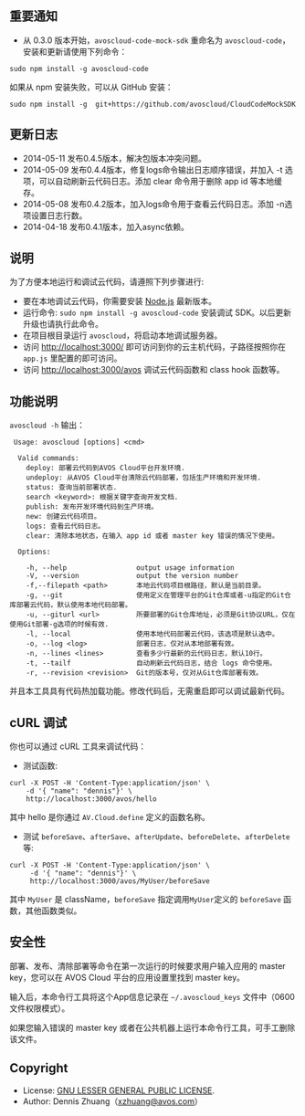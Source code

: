 ## 重要通知

* 从 0.3.0 版本开始，`avoscloud-code-mock-sdk` 重命名为 `avoscloud-code`，安装和更新请使用下列命令：

```
sudo npm install -g avoscloud-code
```

如果从 npm 安装失败，可以从 GitHub 安装：

```
sudo npm install -g  git+https://github.com/avoscloud/CloudCodeMockSDK
```

## 更新日志

* 2014-05-11 发布0.4.5版本，解决包版本冲突问题。
* 2014-05-09 发布0.4.4版本，修复logs命令输出日志顺序错误，并加入 -t 选项，可以自动刷新云代码日志。添加 clear 命令用于删除 app id 等本地缓存。
* 2014-05-08 发布0.4.2版本，加入logs命令用于查看云代码日志。添加 -n选项设置日志行数。
* 2014-04-18 发布0.4.1版本，加入async依赖。

## 说明

为了方便本地运行和调试云代码，请遵照下列步骤进行:

* 要在本地调试云代码，你需要安装 [Node.js](http://nodejs.org) 最新版本。
* 运行命令: `sudo npm install -g avoscloud-code` 安装调试 SDK。以后更新升级也请执行此命令。
* 在项目根目录运行 `avoscloud`，将启动本地调试服务器。
* 访问 [http://localhost:3000/](http://localhost:3000/) 即可访问到你的云主机代码，子路径按照你在 `app.js` 里配置的即可访问。
* 访问 [http://localhost:3000/avos](http://localhost:3000/avos) 调试云代码函数和 class hook 函数等。

## 功能说明

`avoscloud -h` 输出：

```
 Usage: avoscloud [options] <cmd>

  Valid commands:
    deploy: 部署云代码到AVOS Cloud平台开发环境.
    undeploy: 从AVOS Cloud平台清除云代码部署，包括生产环境和开发环境.
    status: 查询当前部署状态.
    search <keyword>: 根据关键字查询开发文档.
    publish: 发布开发环境代码到生产环境。
    new: 创建云代码项目。
    logs: 查看云代码日志。
    clear: 清除本地状态，在输入 app id 或者 master key 错误的情况下使用。

  Options:

    -h, --help                 output usage information
    -V, --version              output the version number
    -f,--filepath <path>       本地云代码项目根路径，默认是当前目录。
    -g, --git                  使用定义在管理平台的Git仓库或者-u指定的Git仓库部署云代码，默认使用本地代码部署。
    -u, --giturl <url>         所要部署的Git仓库地址，必须是Git协议URL，仅在使用Git部署-g选项的时候有效.
    -l, --local                使用本地代码部署云代码，该选项是默认选中。
    -o, --log <log>            部署日志，仅对从本地部署有效。
    -n, --lines <lines>        查看多少行最新的云代码日志，默认10行。
    -t, --tailf                自动刷新云代码日志，结合 logs 命令使用。
    -r, --revision <revision>  Git的版本号，仅对从Git仓库部署有效。
```

并且本工具具有代码热加载功能。修改代码后，无需重启即可以调试最新代码。

## cURL 调试

你也可以通过 cURL 工具来调试代码：

* 测试函数:
```
curl -X POST -H 'Content-Type:application/json' \
    -d '{ "name": "dennis"}' \
    http://localhost:3000/avos/hello
```
其中 hello 是你通过 `AV.Cloud.define` 定义的函数名称。

* 测试 `beforeSave`、`afterSave`、`afterUpdate`、`beforeDelete`、`afterDelete` 等:

```
curl -X POST -H 'Content-Type:application/json' \
     -d '{ "name": "dennis"}' \
	 http://localhost:3000/avos/MyUser/beforeSave
```
其中 `MyUser` 是 className，`beforeSave` 指定调用`MyUser`定义的 `beforeSave` 函数，其他函数类似。

## 安全性

部署、发布、清除部署等命令在第一次运行的时候要求用户输入应用的 master key，您可以在 AVOS Cloud 平台的应用设置里找到 master key。

输入后，本命令行工具将这个App信息记录在 `~/.avoscloud_keys` 文件中（0600文件权限模式）。

如果您输入错误的 master key 或者在公共机器上运行本命令行工具，可手工删除该文件。

## Copyright

* License: [GNU LESSER GENERAL PUBLIC LICENSE](https://www.gnu.org/licenses/lgpl.html).
* Author: Dennis Zhuang（xzhuang@avos.com）
